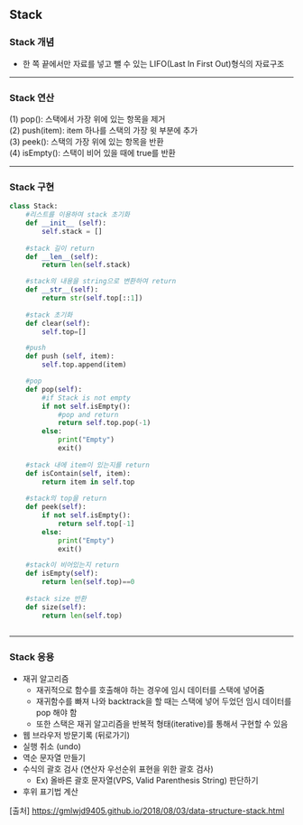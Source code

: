 ## Stack

### Stack 개념
- 한 쪽 끝에서만 자료를 넣고 뺄 수 있는 LIFO(Last In First Out)형식의 자료구조
-----
### Stack 연산
(1) pop(): 스택에서 가장 위에 있는 항목을 제거  
(2) push(item): item 하나를 스택의 가장 윗 부분에 추가  
(3) peek(): 스택의 가장 위에 있는 항목을 반환  
(4) isEmpty(): 스택이 비어 있을 때에 true를 반환  

----
### Stack 구현

```python
class Stack:
    #리스트를 이용하여 stack 초기화
    def __init__ (self):
        self.stack = []
    
    #stack 길이 return
    def __len__(self):
        return len(self.stack)

    #stack의 내용을 string으로 변환하여 return
    def __str__(self):
        return str(self.top[::1])
    
    #stack 초기화
    def clear(self):
        self.top=[]

    #push
    def push (self, item):
        self.top.append(item)

    #pop
    def pop(self):
        #if Stack is not empty
        if not self.isEmpty():
            #pop and return 
            return self.top.pop(-1)
        else:
            print("Empty")
            exit()
    
    #stack 내에 item이 있는지를 return
    def isContain(self, item):
        return item in self.top
    
    #stack의 top을 return
    def peek(self):
        if not self.isEmpty():
            return self.top[-1]
        else:
            print("Empty")
            exit()

    #stack이 비어있는지 return
    def isEmpty(self):
        return len(self.top)==0
    
    #stack size 반환
    def size(self):
        return len(self.top)
    
```
----
### Stack 응용
+ 재귀 알고리즘
    + 재귀적으로 함수를 호출해야 하는 경우에 임시 데이터를 스택에 넣어줌  
    + 재귀함수를 빠져 나와 backtrack을 할 때는 스택에 넣어 두었던 임시 데이터를 pop 해야 함  
    + 또한 스택은 재귀 알고리즘을 반복적 형태(iterative)를 통해서 구현할 수 있음  
+ 웹 브라우저 방문기록 (뒤로가기)
+ 실행 취소 (undo)
+ 역순 문자열 만들기
+ 수식의 괄호 검사 (연산자 우선순위 표현을 위한 괄호 검사)
    + Ex) 올바른 괄호 문자열(VPS, Valid Parenthesis String) 판단하기
+ 후위 표기법 계산


[출처] https://gmlwjd9405.github.io/2018/08/03/data-structure-stack.html

